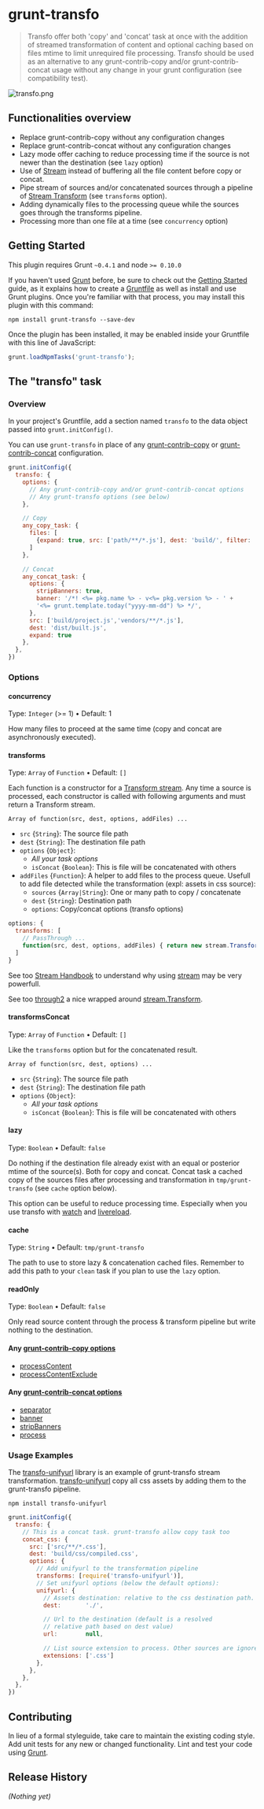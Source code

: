 # grunt-transfo

> Transfo offer both 'copy' and 'concat' task at once with the addition of streamed transformation of content and optional caching based on files mtime to limit unrequired file processing. Transfo should be used as an alternative to any grunt-contrib-copy and/or grunt-contrib-concat usage without any change in your grunt configuration (see compatibility test).

![transfo.png](https://raw.github.com/nopnop/grunt-transfo/master/transfo.png)

## Functionalities overview

  - Replace grunt-contrib-copy without any configuration changes
  - Replace grunt-contrib-concat without any configuration changes
  - Lazy mode offer caching to reduce processing time if the source is not newer than the destination (see `lazy` option)
  - Use of [Stream](http://nodejs.org/api/stream.html) instead of buffering all the file content before copy or concat.
  - Pipe stream of sources and/or concatenated sources through a pipeline of [Stream Transform](http://nodejs.org/api/stream.html#stream_class_stream_transform) (see `transforms` option).
  - Adding dynamically files to the processing queue while the sources goes through the transforms pipeline.
  - Processing  more than one file at a time (see `concurrency` option)

## Getting Started
This plugin requires Grunt `~0.4.1` and node `>= 0.10.0`

If you haven't used [Grunt](http://gruntjs.com/) before, be sure to check out the [Getting Started](http://gruntjs.com/getting-started) guide, as it explains how to create a [Gruntfile](http://gruntjs.com/sample-gruntfile) as well as install and use Grunt plugins. Once you're familiar with that process, you may install this plugin with this command:

```shell
npm install grunt-transfo --save-dev
```

Once the plugin has been installed, it may be enabled inside your Gruntfile with this line of JavaScript:

```js
grunt.loadNpmTasks('grunt-transfo');
```

## The "transfo" task

### Overview
In your project's Gruntfile, add a section named `transfo` to the data object passed into `grunt.initConfig()`.

You can use `grunt-transfo` in place of any [grunt-contrib-copy](https://github.com/gruntjs/grunt-contrib-copy) or  [grunt-contrib-concat](https://github.com/gruntjs/grunt-contrib-concat) configuration.

```js
grunt.initConfig({
  transfo: {
    options: {
      // Any grunt-contrib-copy and/or grunt-contrib-concat options
      // Any grunt-transfo options (see below)
    },

    // Copy
    any_copy_task: {
      files: [
        {expand: true, src: ['path/**/*.js'], dest: 'build/', filter: 'isFile'}
      ]
    },

    // Concat
    any_concat_task: {
      options: {
        stripBanners: true,
        banner: '/*! <%= pkg.name %> - v<%= pkg.version %> - ' +
        '<%= grunt.template.today("yyyy-mm-dd") %> */',
      },
      src: ['build/project.js','vendors/**/*.js'],
      dest: 'dist/built.js',
      expand: true
    },
  },
})
```

### Options

#### concurrency

Type: `Integer` (>= 1) • Default: 1

How many files to proceed at the same time (copy and concat are asynchronously executed).

#### transforms

Type: `Array` of `Function` • Default: `[]`

Each function is a constructor for a [Transform stream](http://nodejs.org/api/stream.html#stream_class_stream_transform). Any time a source is processed, each constructor is called with following arguments and must return a Transform stream.

`Array of function(src, dest, options, addFiles) ... `

  - `src` {`String`}: The source file path
  - `dest` {`String`}: The destination file path
  - `options` {`Object`}:
    - *All your task options*
    - `isConcat` {`Boolean`}: This is file will be concatenated with others
  - `addFiles` {`Function`}: A helper to add files to the process queue. Usefull to add file detected while the transformation (expl: assets in css source):
    - `sources` {`Array|String`}: One or many path to copy / concatenate
    - `dest` {`String`}: Destination path
    - `options`: Copy/concat options (transfo options)

```js
options: {
  transforms: [
    // PassThrough ...
    function(src, dest, options, addFiles) { return new stream.Transform(); }
  ]
}
```

See too [Stream Handbook](https://github.com/substack/stream-handbook) to understand why using [stream](http://nodejs.org/api/stream.html) may be very powerfull.

See too [through2](https://github.com/rvagg/through2) a nice wrapped around [stream.Transform](http://nodejs.org/api/stream.html#stream_class_stream_transform).


#### transformsConcat

Type: `Array` of `Function` • Default: `[]`

Like the `transforms` option but for the concatenated result.

`Array of function(src, dest, options) ... `

  - `src` {`String`}: The source file path
  - `dest` {`String`}: The destination file path
  - `options` {`Object`}:
    - *All your task options*
    - `isConcat` {`Boolean`}: This is file will be concatenated with others


####  lazy

Type: `Boolean` • Default: `false`

Do nothing if the destination file already exist with an equal or posterior mtime of the source(s). Both for copy and concat. Concat task a cached copy of the sources files after processing and transformation in `tmp/grunt-transfo` (see `cache` option below).

This option can be useful to reduce processing time. Especially when you use transfo with [watch](https://github.com/gruntjs/grunt-contrib-watch) and [livereload](https://github.com/gruntjs/grunt-contrib-watch#optionslivereload).

#### cache

Type: `String` • Default: `tmp/grunt-transfo`

The path to use to store lazy & concatenation cached files. Remember to add this path to your `clean` task if you plan to use the `lazy` option.

#### readOnly

Type: `Boolean` • Default: `false`

Only read source content through the process & transform pipeline but write nothing to the destination.

#### Any [grunt-contrib-copy options](https://github.com/gruntjs/grunt-contrib-copy#options)

  - [processContent](https://github.com/gruntjs/grunt-contrib-copy#processcontent)
  - [processContentExclude](https://github.com/gruntjs/grunt-contrib-copy#processcontentexclude)

#### Any [grunt-contrib-concat options](https://github.com/gruntjs/grunt-contrib-concat#options)

  - [separator](https://github.com/gruntjs/grunt-contrib-concat#separator)
  - [banner](https://github.com/gruntjs/grunt-contrib-concat#banner)
  - [stripBanners](https://github.com/gruntjs/grunt-contrib-concat#stripbanners)
  - [process](https://github.com/gruntjs/grunt-contrib-concat#process)

### Usage Examples

The [transfo-unifyurl](https://npmjs.org/package/transfo-unifyurl) library is an example of grunt-transfo stream transformation.
[transfo-unifyurl](https://npmjs.org/package/transfo-unifyurl) copy all css assets by adding them to the grunt-transfo pipeline.

```shell
npm install transfo-unifyurl
```

```js
grunt.initConfig({
  transfo: {
    // This is a concat task. grunt-transfo allow copy task too
    concat_css: {
      src: ['src/**/*.css'],
      dest: 'build/css/compiled.css',
      options: {
        // Add unifyurl to the transformation pipeline
        transforms: [require('transfo-unifyurl')],
        // Set unifyurl options (below the default options):
        unifyurl: {
          // Assets destination: relative to the css destination path.
          dest:       './',

          // Url to the destination (default is a resolved
          // relative path based on dest value)
          url:        null,

          // List source extension to process. Other sources are ignored.
          extensions: ['.css']
        },
      },
    },
  },
})
```


## Contributing
In lieu of a formal styleguide, take care to maintain the existing coding style. Add unit tests for any new or changed functionality. Lint and test your code using [Grunt](http://gruntjs.com/).

## Release History
_(Nothing yet)_
